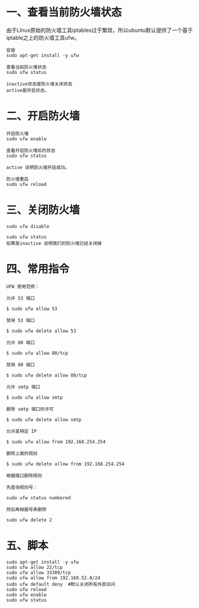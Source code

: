 # 一、查看当前防火墙状态
 由于LInux原始的防火墙工具iptables过于繁琐，所以ubuntu默认提供了一个基于iptable之上的防火墙工具ufw。
```
安装
sudo apt-get install -y ufw
 
查看当前防火墙状态
sudo ufw status

inactive状态是防火墙关闭状态 
active是开启状态。
```

# 二、开启防火墙
```
开启防火墙 
sudo ufw enable

查看开启防火墙后的状态
sudo ufw status

active 说明防火墙开启成功。

防火墙重启
sudo ufw reload
```

# 三、关闭防火墙
```
sudo ufw disable

sudo ufw status
如果是inactive 说明我们的防火墙已经关闭掉
```

# 四、常用指令
```
UFW 使用范例：

允许 53 端口

$ sudo ufw allow 53

禁用 53 端口

$ sudo ufw delete allow 53

允许 80 端口

$ sudo ufw allow 80/tcp

禁用 80 端口

$ sudo ufw delete allow 80/tcp

允许 smtp 端口

$ sudo ufw allow smtp

删除 smtp 端口的许可

$ sudo ufw delete allow smtp

允许某特定 IP

$ sudo ufw allow from 192.168.254.254

删除上面的规则

$ sudo ufw delete allow from 192.168.254.254

根据端口删除规则

先查询规则号：

sudo ufw status numbered

然后再根据号来删除

sudo ufw delete 2

```

# 五、脚本
```
sudo apt-get install -y ufw
sudo ufw allow 22/tcp
sudo ufw allow 33389/tcp
sudo ufw allow from 192.168.52.0/24
sudo ufw default deny  #默认关闭所有外部访问
sudo ufw reload
sudo ufw enable
sudo ufw status
```
